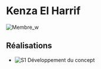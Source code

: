 # Kenza El Harrif

 ![Membre_w]( https://fakeimg.pl/400x400?text=z)

 ## Réalisations

 <!-- Une image par semaine de la réalisation dont tu es le plus fier avec une légende -->

* ![S1 Développement du concept](https://fakeimg.pl/400x400?text=Concept)
